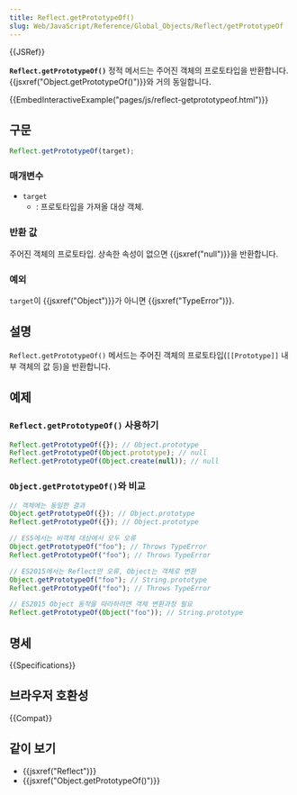```yaml
---
title: Reflect.getPrototypeOf()
slug: Web/JavaScript/Reference/Global_Objects/Reflect/getPrototypeOf
---
```


{{JSRef}}

**`Reflect.getPrototypeOf()`** 정적 메서드는 주어진 객체의 프로토타입을 반환합니다. {{jsxref("Object.getPrototypeOf()")}}와 거의 동일합니다.

{{EmbedInteractiveExample("pages/js/reflect-getprototypeof.html")}}

## 구문

```js
Reflect.getPrototypeOf(target);
```

### 매개변수

- `target`
  - : 프로토타입을 가져올 대상 객체.

### 반환 값

주어진 객체의 프로토타입. 상속한 속성이 없으면 {{jsxref("null")}}을 반환합니다.

### 예외

`target`이 {{jsxref("Object")}}가 아니면 {{jsxref("TypeError")}}.

## 설명

`Reflect.getPrototypeOf()` 메서드는 주어진 객체의 프로토타입(`[[Prototype]]` 내부 객체의 값 등)을 반환합니다.

## 예제

### `Reflect.getPrototypeOf()` 사용하기

```js
Reflect.getPrototypeOf({}); // Object.prototype
Reflect.getPrototypeOf(Object.prototype); // null
Reflect.getPrototypeOf(Object.create(null)); // null
```

### `Object.getPrototypeOf()`와 비교

```js
// 객체에는 동일한 결과
Object.getPrototypeOf({}); // Object.prototype
Reflect.getPrototypeOf({}); // Object.prototype

// ES5에서는 비객체 대상에서 모두 오류
Object.getPrototypeOf("foo"); // Throws TypeError
Reflect.getPrototypeOf("foo"); // Throws TypeError

// ES2015에서는 Reflect만 오류, Object는 객체로 변환
Object.getPrototypeOf("foo"); // String.prototype
Reflect.getPrototypeOf("foo"); // Throws TypeError

// ES2015 Object 동작을 따라하려면 객체 변환과정 필요
Reflect.getPrototypeOf(Object("foo")); // String.prototype
```

## 명세

{{Specifications}}

## 브라우저 호환성

{{Compat}}

## 같이 보기

- {{jsxref("Reflect")}}
- {{jsxref("Object.getPrototypeOf()")}}

